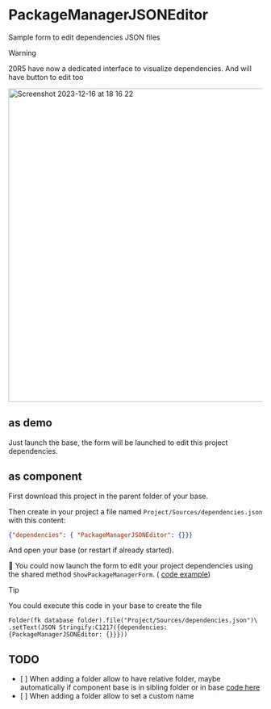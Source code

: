# PackageManagerJSONEditor

Sample form to edit dependencies JSON files

> [!WARNING]  
> 20R5 have now a dedicated interface to visualize dependencies. And will have button to edit too

<img width="621" alt="Screenshot 2023-12-16 at 18 16 22" src="https://github.com/e-marchand/MyPMHDI/assets/129385512/63b38d2c-0ca0-4dc1-8143-1cc77345b5ec">

## as demo

Just launch the base, the form will be launched to edit this project dependencies.

## as component

First download this project in the parent folder of your base.

Then create in your project a file named `Project/Sources/dependencies.json` with this content:

```json
{"dependencies": { "PackageManagerJSONEditor": {}}}
```

And open your base (or restart if already started).

🎉 You could now launch the form to edit your project dependencies using the shared method `ShowPackageManagerForm`. ( [code example](DemoInstall.4dm))

> [!TIP]  
> You could execute this code in your base to create the file
```4d
Folder(fk database folder).file("Project/Sources/dependencies.json")\
.setText(JSON Stringify:C1217({dependencies: {PackageManagerJSONEditor: {}}}))
```

## TODO

- [ ] When adding a folder allow to have relative folder, maybe automatically if component base is in sibling folder or in base [code here](https://github.com/e-marchand/PackageManagerJSONEditor/blob/main/Project/Sources/Methods/AddDependencyPathToEnv.4dm#L22)
- [ ] When adding a folder allow to set a custom name
